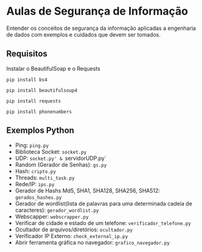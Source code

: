 # Aulas de Segurança de Informação

Entender os conceitos de segurança da informação aplicadas a engenharia de dados com exemplos e cuidados que devem ser tomados.

## Requisitos
Instalar o BeautifulSoap e o Requests

```
pip install bs4

pip install beautifulsoup4

pip install requests

pip install phonenumbers
```

## Exemplos Python

* Ping: `ping.py`
* Biblioteca Socket: `socket.py`
* UDP: `socket.py' & `servidorUDP.py`
* Random (Gerador de Senhas): `gs.py`
* Hash: `cripto.py`
* Threads: `multi_task.py`
* Rede/IP: `ips.py`
* Gerador de Hashs Md5, SHA1, SHA128, SHA256, SHA512: `gerados_hashes.py`
* Gerador de wordlist(lista de palavras para uma determinada cadeia de caracteres): `gerador_wordlist.py`
* Webscapper: `webscrapper.py`
* Verificar de cidade e estado de um telefone: `verificador_telefone.py`
* Ocultador de arquivos/diretórios: `ocultador.py`
* Verificador IP Externo: `check_external_ip.py`
* Abrir ferramenta gráfica no navegador: `grafico_navegador.py`

